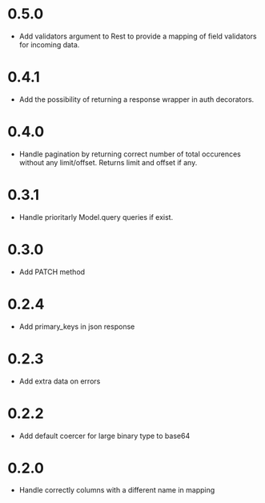 0.5.0
=====

* Add validators argument to Rest to provide a mapping of field validators for incoming data.

0.4.1
=====

* Add the possibility of returning a response wrapper in auth decorators.

0.4.0
=====

* Handle pagination by returning correct number of total occurences without any limit/offset. Returns limit and offset if any.


0.3.1
=====

* Handle prioritarly Model.query queries if exist.

0.3.0
=====

* Add PATCH method


0.2.4
=====

* Add primary_keys in json response

0.2.3
=====

* Add extra data on errors

0.2.2
=====

* Add default coercer for large binary type to base64

0.2.0
=====

* Handle correctly columns with a different name in mapping
